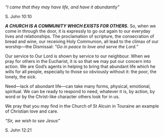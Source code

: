 _“I came that they may have life, and have it abundantly”_

S. John 10:10


***A CHURCH IS A COMMUNITY WHICH EXISTS FOR OTHERS.*** So, when we come in
through the door, it is expressly to go out again to our everyday lives and relationships. The proclamation of scripture, the consecration of bread and wine, our receiving Holy Communion, all lead to the climax of our worship—the Dismissal: _“Go in peace to love and serve the Lord.”_


Our service to Our Lord is shown by service to our
neighbour. When we pray for others in the Eucharist, it is so
that we may put our concern into action. We are God’s
agents in helping to bring that abundant life which he wills
for all people, especially to those so obviously without it: the
poor, the lonely, the sick.


Need—lack of abundant life—can take many forms, physical,
emotional, spiritual. We can be ready to respond to need,
whatever it is, by action, by word or by the Christ-like
character others look for in us.


We pray that you may find in the Church of St Alcuin in
Touraine an example of Christian love and care.


_“Sir, we wish to see Jesus”_

S. John 12:21
